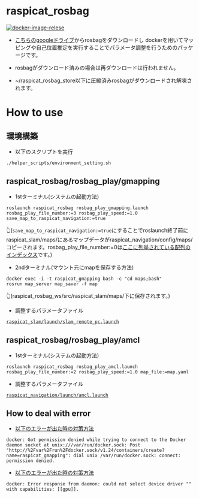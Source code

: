 # raspicat_rosbag

[![docker-image-relese](https://github.com/uhobeike/raspicat_rosbag/actions/workflows/docker-image-relese.yaml/badge.svg)](https://github.com/uhobeike/raspicat_rosbag/actions/workflows/docker-image-relese.yaml)

* [こちらのgoogleドライブ](https://drive.google.com/drive/folders/10M9LNWEwlFVunHTv-vx0vhNK5xqopGc_?usp=sharing)からrosbagをダウンロードし
dockerを用いてマッピングや自己位置推定を実行することでパラメータ調整を行うためのパッケージです。

* rosbagがダウンロード済みの場合は再ダウンロードは行われません。

* ~/raspicat_rosbag_store以下に圧縮済みrosbagがダウンロードされ解凍されます。

# How to use

## 環境構築

* 以下のスクリプトを実行
```
./helper_scripts/environment_setting.sh
```

## raspicat_rosbag/rosbag_play/gmapping

* 1stターミナル(システムの起動方法)
```
roslaunch raspicat_rosbag rosbag_play_gmapping.launch rosbag_play_file_number:=3 rosbag_play_speed:=1.0 save_map_to_raspicat_navigation:=true
```
👆(`save_map_to_raspicat_navigation:=true`にすることでroslaunch終了前にraspicat_slam/maps/にあるマップデータがraspicat_navigation/config/maps/コピーされます。rosbag_play_file_number:=0は[ここに列挙されている配列のインデックス](https://github.com/uhobeike/raspicat_rosbag/blob/master/rosbag_download/scripts/download_list.sh)です。)
* 2ndターミナル(マウント元にmapを保存する方法)
```
docker exec -i -t raspicat_gmapping bash -c "cd maps;bash"
rosrun map_server map_saver -f map
```
👆(raspicat_rosbag_ws/src/raspicat_slam/maps/下に保存されます。)

* 調整するパラメータファイル

[`raspicat_slam/launch/slam_remote_pc.launch`](https://github.com/CIT-Autonomous-Robot-Lab/raspicat_slam/blob/master/launch/slam_remote_pc.launch)

## raspicat_rosbag/rosbag_play/amcl

* 1stターミナル(システムの起動方法)
```
roslaunch raspicat_rosbag rosbag_play_amcl.launch rosbag_play_file_number:=2 rosbag_play_speed:=1.0 map_file:=map.yaml
```

* 調整するパラメータファイル

[`raspicat_navigation/launch/amcl.launch`](https://github.com/CIT-Autonomous-Robot-Lab/raspicat_navigation/blob/master/launch/amcl.launch)

## How to deal with error

* [以下のエラーが出た時の対策方法](https://github.com/uhobeike/raspicat_rosbag/issues/8)

```
docker: Got permission denied while trying to connect to the Docker daemon socket at unix:///var/run/docker.sock: Post "http://%2Fvar%2Frun%2Fdocker.sock/v1.24/containers/create?name=raspicat_gmapping": dial unix /var/run/docker.sock: connect: permission denied.
```


* [以下のエラーが出た時の対策方法](https://github.com/uhobeike/raspicat_rosbag/issues/9)
```
docker: Error response from daemon: could not select device driver "" with capabilities: [[gpu]].
```